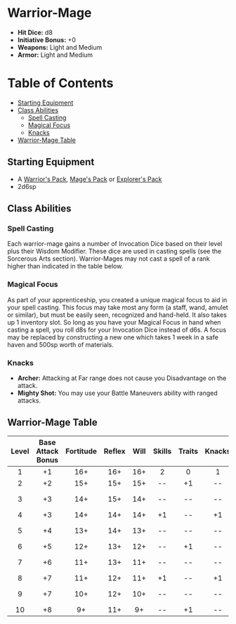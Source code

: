 # Warrior-Mage
- **Hit Dice:** d8
- **Initiative Bonus:** +0
- **Weapons:** Light and Medium
- **Armor:** Light and Medium

# Table of Contents
- [Starting Equipment](#starting-equipment)
- [Class Abilities](#class-abilities)
	- [Spell Casting](#spell-casting)
	- [Magical Focus](#magical-focus)
	- [Knacks](#knacks)
- [Warrior-Mage Table](#warrior-mage-table)

## Starting Equipment
- A [Warrior's Pack](CoinAndItsUses.md#equipment-packs), [Mage's Pack](CoinAndItsUses.md#equipment-packs) or [Explorer's Pack](CoinAndItsUses.md#equipment-packs)
- 2d6sp

## Class Abilities

### Spell Casting 
Each warrior-mage gains a number of Invocation Dice based on their level plus their Wisdom Modifier.  These dice are used in casting spells (see the Sorcerous Arts section).  Warrior-Mages may not cast a spell of a rank higher than indicated in the table below.

### Magical Focus
As part of your apprenticeship, you created a unique magical focus to aid in your spell casting. This focus may take most any form (a staff, wand, amulet or similar), but must be easily seen, recognized and hand-held. It also takes up 1 inventory slot. So long as you have your Magical Focus in hand when casting a spell, you roll d8s for your Invocation Dice instead of d6s. A focus may be replaced by constructing a new one which takes 1 week in a safe haven and 500sp worth of materials.

### Knacks
- **Archer:** Attacking at Far range does not cause you Disadvantage on the attack.
- **Mighty Shot:** You may use your Battle Maneuvers ability with ranged attacks.

## Warrior-Mage Table
| Level | Base<br/>Attack<br/>Bonus | Fortitude | Reflex | Will | Skills | Traits | Knacks | Invocation<br/>Dice | Notes |
|:-----:|:-------------------------:|:---------:|:------:|:----:|:------:|:------:|:------:|:-------------------:|:------|
|   1   |  +1                       | 16+       | 16+    | 16+  |  2     |  0     |  1     |  1d6                | Cantrips |
|   2   |  +2                       | 15+       | 15+    | 15+  | --     | +1     | --     |  2d6                |  |
|   3   |  +3                       | 14+       | 15+    | 14+  | --     | --     | --     |  2d6                | Rank 1 Spells |
|   4   |  +3                       | 14+       | 14+    | 14+  | +1     | --     | +1     |  3d6                |  |
|   5   |  +4                       | 13+       | 14+    | 13+  | --     | --     | --     |  4d6                | Rank 2 Spells |
|   6   |  +5                       | 12+       | 13+    | 12+  | --     | +1     | --     |  5d6                |  |
|   7   |  +6                       | 11+       | 13+    | 11+  | --     | --     | --     |  6d6                | Rank 3 Spells |
|   8   |  +7                       | 11+       | 12+    | 11+  | +1     | --     | +1     |  6d6                |  |
|   9   |  +7                       | 10+       | 12+    | 10+  | --     | --     | --     |  7d6                | Rank 4 Spells |
|  10   |  +8                       |  9+       | 11+    |  9+  | --     | +1     | --     |  8d6                |  |

